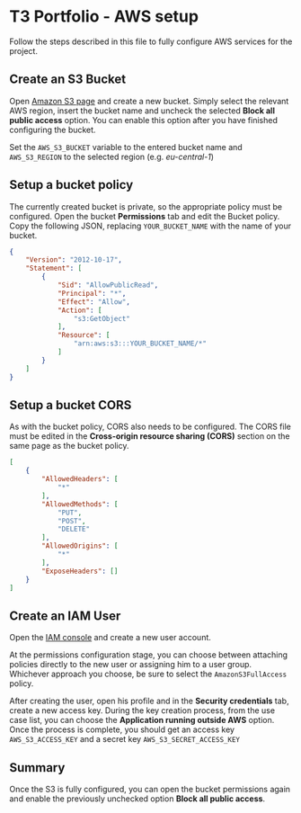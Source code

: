# T3 Portfolio - AWS setup

Follow the steps described in this file to fully configure AWS services for the project.

## Create an S3 Bucket

Open [Amazon S3 page](https://s3.console.aws.amazon.com/s3/get-started?region=eu-central-1) and create a new bucket. Simply select the relevant AWS region, insert the bucket name and uncheck the selected **Block all public access** option. You can enable this option after you have finished configuring the bucket.

Set the `AWS_S3_BUCKET` variable to the entered bucket name and `AWS_S3_REGION` to the selected region (e.g. _eu-central-1_)

## Setup a bucket policy

The currently created bucket is private, so the appropriate policy must be configured. Open the bucket **Permissions** tab and edit the Bucket policy. Copy the following JSON, replacing `YOUR_BUCKET_NAME` with the name of your bucket.

```JSON
{
    "Version": "2012-10-17",
    "Statement": [
        {
            "Sid": "AllowPublicRead",
            "Principal": "*",
            "Effect": "Allow",
            "Action": [
                "s3:GetObject"
            ],
            "Resource": [
                "arn:aws:s3:::YOUR_BUCKET_NAME/*"
            ]
        }
    ]
}
```

## Setup a bucket CORS

As with the bucket policy, CORS also needs to be configured. The CORS file must be edited in the **Cross-origin resource sharing (CORS)** section on the same page as the bucket policy.

```JSON
[
    {
        "AllowedHeaders": [
            "*"
        ],
        "AllowedMethods": [
            "PUT",
            "POST",
            "DELETE"
        ],
        "AllowedOrigins": [
            "*"
        ],
        "ExposeHeaders": []
    }
]
```

## Create an IAM User

Open the [IAM console](https://us-east-1.console.aws.amazon.com/iam/home#/users) and create a new user account.

At the permissions configuration stage, you can choose between attaching policies directly to the new user or assigning him to a user group. Whichever approach you choose, be sure to select the `AmazonS3FullAccess` policy.

After creating the user, open his profile and in the **Security credentials** tab, create a new access key. During the key creation process, from the use case list, you can choose the **Application running outside AWS** option. Once the process is complete, you should get an access key `AWS_S3_ACCESS_KEY` and a secret key `AWS_S3_SECRET_ACCESS_KEY`

## Summary

Once the S3 is fully configured, you can open the bucket permissions again and enable the previously unchecked option **Block all public access**.
